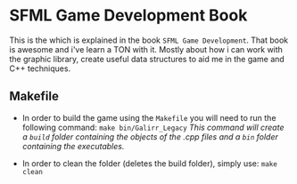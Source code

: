# SFML Game Development Book
This is the which is explained in the book `SFML Game Development`. That book is awesome and i've learn a TON with it. Mostly about how i can work with the graphic library, create useful data structures to aid me in the game and C++ techniques.

## Makefile
- In order to build the game using the `Makefile` you will need to run the following command: `make bin/Galirr_Legacy`
*This command will create a `build` folder containing the objects of the .cpp files and a `bin` folder containing the executables.*


- In order to clean the folder (deletes the build folder), simply use: `make clean`

